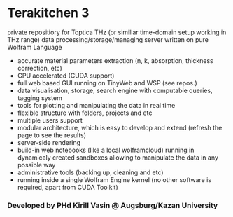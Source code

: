 # Terakitchen 3
private repositiory for Toptica THz (or simillar time-domain setup working in THz range) data processing/storage/managing server written on pure Wolfram Language

- accurate material parameters extraction (n, k, absorption, thickness correction, etc)
- GPU accelerated (CUDA support)
- full web based GUI running on TinyWeb and WSP (see repos.)
- data visualisation, storage, search engine with computable queries, tagging system
- tools for plotting and manipulating the data in real time
- flexible structure with folders, projects and etc
- multiple users support
- modular architecture, which is easy to develop and extend (refresh the page to see the results)
- server-side rendering
- build-in web notebooks (like a local wolframcloud) running in dynamicaly created sandboxes allowing to manipulate the data in any possible way
- administrative tools (backing up, cleaning and etc)
- running inside a single Wolfram Engine kernel (no other software is required, apart from CUDA Toolkit)

### Developed by PHd Kirill Vasin @ Augsburg/Kazan University
